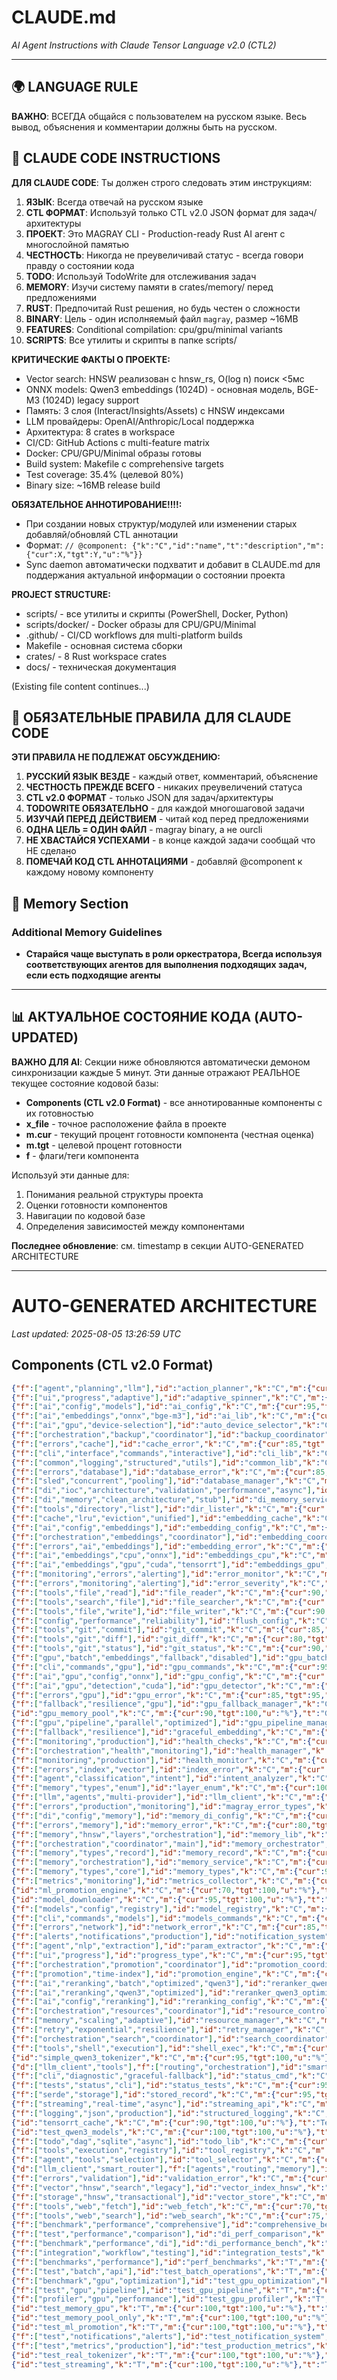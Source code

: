 # CLAUDE.md
*AI Agent Instructions with Claude Tensor Language v2.0 (CTL2)*

---

## 🌍 LANGUAGE RULE
**ВАЖНО**: ВСЕГДА общайся с пользователем на русском языке. Весь вывод, объяснения и комментарии должны быть на русском.

## 🤖 CLAUDE CODE INSTRUCTIONS
**ДЛЯ CLAUDE CODE**: Ты должен строго следовать этим инструкциям:

1. **ЯЗЫК**: Всегда отвечай на русском языке
2. **CTL ФОРМАТ**: Используй только CTL v2.0 JSON формат для задач/архитектуры  
3. **ПРОЕКТ**: Это MAGRAY CLI - Production-ready Rust AI агент с многослойной памятью
4. **ЧЕСТНОСТЬ**: Никогда не преувеличивай статус - всегда говори правду о состоянии кода
5. **TODO**: Используй TodoWrite для отслеживания задач
6. **MEMORY**: Изучи систему памяти в crates/memory/ перед предложениями
7. **RUST**: Предпочитай Rust решения, но будь честен о сложности
8. **BINARY**: Цель - один исполняемый файл `magray`, размер ~16MB
9. **FEATURES**: Conditional compilation: cpu/gpu/minimal variants
10. **SCRIPTS**: Все утилиты и скрипты в папке scripts/

**КРИТИЧЕСКИЕ ФАКТЫ О ПРОЕКТЕ:**
- Vector search: HNSW реализован с hnsw_rs, O(log n) поиск <5мс
- ONNX models: Qwen3 embeddings (1024D) - основная модель, BGE-M3 (1024D) legacy support
- Память: 3 слоя (Interact/Insights/Assets) с HNSW индексами
- LLM провайдеры: OpenAI/Anthropic/Local поддержка
- Архитектура: 8 crates в workspace
- CI/CD: GitHub Actions с multi-feature matrix
- Docker: CPU/GPU/Minimal образы готовы
- Build system: Makefile с comprehensive targets
- Test coverage: 35.4% (целевой 80%)
- Binary size: ~16MB release build

**ОБЯЗАТЕЛЬНОЕ АННОТИРОВАНИЕ!!!!:**
- При создании новых структур/модулей или изменении старых добавляй/обновляй CTL аннотации
- Формат: `// @component: {"k":"C","id":"name","t":"description","m":{"cur":X,"tgt":Y,"u":"%"}}`
- Sync daemon автоматически подхватит и добавит в CLAUDE.md для поддержания актуальной информации о состоянии проекта

**PROJECT STRUCTURE:**
- scripts/ - все утилиты и скрипты (PowerShell, Docker, Python)
- scripts/docker/ - Docker образы для CPU/GPU/Minimal
- .github/ - CI/CD workflows для multi-platform builds
- Makefile - основная система сборки
- crates/ - 8 Rust workspace crates
- docs/ - техническая документация


(Existing file content continues...)

## 🤖 ОБЯЗАТЕЛЬНЫЕ ПРАВИЛА ДЛЯ CLAUDE CODE

**ЭТИ ПРАВИЛА НЕ ПОДЛЕЖАТ ОБСУЖДЕНИЮ:**

1. **РУССКИЙ ЯЗЫК ВЕЗДЕ** - каждый ответ, комментарий, объяснение
2. **ЧЕСТНОСТЬ ПРЕЖДЕ ВСЕГО** - никаких преувеличений статуса
3. **CTL v2.0 ФОРМАТ** - только JSON для задач/архитектуры
4. **TODOWRITE ОБЯЗАТЕЛЬНО** - для каждой многошаговой задачи
5. **ИЗУЧАЙ ПЕРЕД ДЕЙСТВИЕМ** - читай код перед предложениями
6. **ОДНА ЦЕЛЬ = ОДИН ФАЙЛ** - magray binary, а не ourcli
7. **НЕ ХВАСТАЙСЯ УСПЕХАМИ** - в конце каждой задачи сообщай что НЕ сделано
8. **ПОМЕЧАЙ КОД CTL АННОТАЦИЯМИ** - добавляй @component к каждому новому компоненту

## 📝 Memory Section

### Additional Memory Guidelines
- **Старайся чаще выступать в роли оркестратора, Всегда используя соответствующих агентов для выполнения подходящих задач, если есть подходящие агенты**

---

## 📊 АКТУАЛЬНОЕ СОСТОЯНИЕ КОДА (AUTO-UPDATED)

**ВАЖНО ДЛЯ AI**: Секции ниже обновляются автоматически демоном синхронизации каждые 5 минут.
Эти данные отражают РЕАЛЬНОЕ текущее состояние кодовой базы:

- **Components (CTL v2.0 Format)** - все аннотированные компоненты с их готовностью
- **x_file** - точное расположение файла в проекте
- **m.cur** - текущий процент готовности компонента (честная оценка)
- **m.tgt** - целевой процент готовности
- **f** - флаги/теги компонента

Используй эти данные для:
1. Понимания реальной структуры проекта
2. Оценки готовности компонентов
3. Навигации по кодовой базе
4. Определения зависимостей между компонентами

**Последнее обновление**: см. timestamp в секции AUTO-GENERATED ARCHITECTURE

---

# AUTO-GENERATED ARCHITECTURE

*Last updated: 2025-08-05 13:26:59 UTC*

## Components (CTL v2.0 Format)

```json
{"f":["agent","planning","llm"],"id":"action_planner","k":"C","m":{"cur":70,"tgt":95,"u":"%"},"t":"Multi-step action planner agent","x_file":"llm/src/agents/action_planner.rs:20"}
{"f":["ui","progress","adaptive"],"id":"adaptive_spinner","k":"C","m":{"cur":95,"tgt":100,"u":"%"},"t":"Smart adaptive progress spinner","x_file":"cli/src/progress.rs:108"}
{"f":["ai","config","models"],"id":"ai_config","k":"C","m":{"cur":95,"tgt":100,"u":"%"},"t":"AI system configuration","x_file":"ai/src/config.rs:4"}
{"f":["ai","embeddings","onnx","bge-m3"],"id":"ai_lib","k":"C","m":{"cur":85,"tgt":95,"u":"%"},"t":"AI/ML services library","x_file":"ai/src/lib.rs:1"}
{"f":["ai","gpu","device-selection"],"id":"auto_device_selector","k":"C","m":{"cur":95,"tgt":100,"u":"%"},"t":"Auto CPU/GPU selector","x_file":"ai/src/auto_device_selector.rs:9"}
{"f":["orchestration","backup","coordinator"],"id":"backup_coordinator","k":"C","m":{"cur":0,"tgt":90,"u":"%"},"t":"Backup orchestration coordinator","x_file":"memory/src/orchestration/backup_coordinator.rs:13"}
{"f":["errors","cache"],"id":"cache_error","k":"C","m":{"cur":85,"tgt":95,"u":"%"},"t":"Cache error types","x_file":"common/src/errors.rs:199"}
{"f":["cli","interface","commands","interactive"],"id":"cli_lib","k":"C","m":{"cur":85,"tgt":95,"u":"%"},"t":"CLI interface and commands","x_file":"cli/src/lib.rs:1"}
{"f":["common","logging","structured","utils"],"id":"common_lib","k":"C","m":{"cur":90,"tgt":95,"u":"%"},"t":"Common utilities and logging","x_file":"common/src/lib.rs:1"}
{"f":["errors","database"],"id":"database_error","k":"C","m":{"cur":85,"tgt":95,"u":"%"},"t":"Database error types","x_file":"common/src/errors.rs:74"}
{"f":["sled","concurrent","pooling"],"id":"database_manager","k":"C","m":{"cur":70,"tgt":100,"u":"%"},"t":"Centralized sled database manager","x_file":"memory/src/database_manager.rs:9"}
{"f":["di","ioc","architecture","validation","performance","async"],"id":"di_container","k":"C","m":{"cur":90,"tgt":95,"u":"%"},"t":"Dependency injection container","x_file":"memory/src/di_container.rs:35"}
{"f":["di","memory","clean_architecture","stub"],"id":"di_memory_service","k":"C","m":{"cur":5,"tgt":95,"u":"%"},"t":"DI-based memory service orchestrator","x_file":"memory/src/service_di.rs:23"}
{"f":["tools","directory","list"],"id":"dir_lister","k":"C","m":{"cur":85,"tgt":95,"u":"%"},"t":"Directory listing tool","x_file":"tools/src/file_ops.rs:150"}
{"f":["cache","lru","eviction","unified"],"id":"embedding_cache","k":"C","m":{"cur":95,"tgt":100,"u":"%"},"t":"LRU cache with eviction policy","x_file":"memory/src/cache_lru.rs:44"}
{"f":["ai","config","embeddings"],"id":"embedding_config","k":"C","m":{"cur":95,"tgt":100,"u":"%"},"t":"Embedding model configuration","x_file":"ai/src/config.rs:15"}
{"f":["orchestration","embeddings","coordinator"],"id":"embedding_coordinator","k":"C","m":{"cur":0,"tgt":90,"u":"%"},"t":"Embedding orchestration coordinator","x_file":"memory/src/orchestration/embedding_coordinator.rs:16"}
{"f":["errors","ai","embeddings"],"id":"embedding_error","k":"C","m":{"cur":80,"tgt":95,"u":"%"},"t":"Embedding error types","x_file":"common/src/errors.rs:142"}
{"f":["ai","embeddings","cpu","onnx"],"id":"embeddings_cpu","k":"C","m":{"cur":90,"tgt":95,"u":"%"},"t":"CPU-based embeddings","x_file":"ai/src/embeddings_cpu.rs:15"}
{"f":["ai","embeddings","gpu","cuda","tensorrt"],"id":"embeddings_gpu","k":"C","m":{"cur":95,"tgt":100,"u":"%"},"t":"GPU-accelerated embeddings","x_file":"ai/src/embeddings_gpu.rs:17"}
{"f":["monitoring","errors","alerting"],"id":"error_monitor","k":"C","m":{"cur":0,"tgt":95,"u":"%"},"t":"Error monitoring and alerting system","x_file":"common/src/error_monitor.rs:11"}
{"f":["errors","monitoring","alerting"],"id":"error_severity","k":"C","m":{"cur":95,"tgt":100,"u":"%"},"t":"Error severity levels","x_file":"common/src/errors.rs:292"}
{"f":["tools","file","read"],"id":"file_reader","k":"C","m":{"cur":90,"tgt":95,"u":"%"},"t":"File reading tool","x_file":"tools/src/file_ops.rs:8"}
{"f":["tools","search","file"],"id":"file_searcher","k":"C","m":{"cur":80,"tgt":90,"u":"%"},"t":"File search tool","x_file":"tools/src/file_ops.rs:253"}
{"f":["tools","file","write"],"id":"file_writer","k":"C","m":{"cur":90,"tgt":95,"u":"%"},"t":"File writing tool","x_file":"tools/src/file_ops.rs:82"}
{"f":["config","performance","reliability"],"id":"flush_config","k":"C","m":{"cur":95,"tgt":100,"u":"%"},"t":"Configurable flush intervals","x_file":"memory/src/flush_config.rs:3"}
{"f":["tools","git","commit"],"id":"git_commit","k":"C","m":{"cur":85,"tgt":95,"u":"%"},"t":"Git commit tool","x_file":"tools/src/git_ops.rs:66"}
{"f":["tools","git","diff"],"id":"git_diff","k":"C","m":{"cur":80,"tgt":90,"u":"%"},"t":"Git diff tool","x_file":"tools/src/git_ops.rs:180"}
{"f":["tools","git","status"],"id":"git_status","k":"C","m":{"cur":90,"tgt":95,"u":"%"},"t":"Git status tool","x_file":"tools/src/git_ops.rs:6"}
{"f":["gpu","batch","embeddings","fallback","disabled"],"id":"gpu_batch_processor","k":"C","m":{"cur":60,"tgt":100,"u":"%"},"t":"GPU batch embedding processor","x_file":"memory/src/gpu_accelerated.rs:41"}
{"f":["cli","commands","gpu"],"id":"gpu_commands","k":"C","m":{"cur":95,"tgt":100,"u":"%"},"t":"GPU management CLI","x_file":"cli/src/commands/gpu.rs:13"}
{"f":["ai","gpu","config","onnx"],"id":"gpu_config","k":"C","m":{"cur":100,"tgt":100,"u":"%"},"t":"GPU configuration for ONNX","x_file":"ai/src/gpu_config.rs:13"}
{"f":["ai","gpu","detection","cuda"],"id":"gpu_detector","k":"C","m":{"cur":95,"tgt":100,"u":"%"},"t":"GPU detection and info","x_file":"ai/src/gpu_detector.rs:6"}
{"f":["errors","gpu"],"id":"gpu_error","k":"C","m":{"cur":85,"tgt":95,"u":"%"},"t":"GPU error types","x_file":"common/src/errors.rs:162"}
{"f":["fallback","resilience","gpu"],"id":"gpu_fallback_manager","k":"C","m":{"cur":100,"tgt":100,"u":"%"},"t":"Reliable GPU fallback system","x_file":"ai/src/gpu_fallback.rs:142"}
{"id":"gpu_memory_pool","k":"C","m":{"cur":90,"tgt":100,"u":"%"},"t":"GPU memory pool manager","x_file":"ai/src/gpu_memory_pool.rs:6"}
{"f":["gpu","pipeline","parallel","optimized"],"id":"gpu_pipeline_manager","k":"C","m":{"cur":95,"tgt":100,"u":"%"},"t":"GPU pipeline for parallel batches","x_file":"ai/src/gpu_pipeline.rs:9"}
{"f":["fallback","resilience"],"id":"graceful_embedding","k":"C","m":{"cur":90,"tgt":95,"u":"%"},"t":"Fallback embedding service","x_file":"memory/src/fallback.rs:137"}
{"f":["monitoring","production"],"id":"health_checks","k":"C","m":{"cur":100,"tgt":100,"u":"%"},"t":"Production health monitoring","x_file":"cli/src/health_checks.rs:10"}
{"f":["orchestration","health","monitoring"],"id":"health_manager","k":"C","m":{"cur":0,"tgt":90,"u":"%"},"t":"Health monitoring coordinator","x_file":"memory/src/orchestration/health_manager.rs:12"}
{"f":["monitoring","production"],"id":"health_monitor","k":"C","m":{"cur":85,"tgt":95,"u":"%"},"t":"Health monitoring system","x_file":"memory/src/health.rs:134"}
{"f":["errors","index","vector"],"id":"index_error","k":"C","m":{"cur":85,"tgt":95,"u":"%"},"t":"Vector index error types","x_file":"common/src/errors.rs:219"}
{"f":["agent","classification","intent"],"id":"intent_analyzer","k":"C","m":{"cur":70,"tgt":95,"u":"%"},"t":"Chat vs tool intent classifier","x_file":"llm/src/agents/intent_analyzer.rs:12"}
{"f":["memory","types","enum"],"id":"layer_enum","k":"C","m":{"cur":100,"tgt":100,"u":"%"},"t":"Memory layer enum types","x_file":"memory/src/types.rs:6"}
{"f":["llm","agents","multi-provider"],"id":"llm_client","k":"C","m":{"cur":65,"tgt":95,"u":"%"},"t":"Multi-provider LLM client","x_file":"llm/src/lib.rs:6"}
{"f":["errors","production","monitoring"],"id":"magray_error_types","k":"C","m":{"cur":85,"tgt":95,"u":"%"},"t":"Comprehensive error type system","x_file":"common/src/errors.rs:5"}
{"f":["di","config","memory"],"id":"memory_di_config","k":"C","m":{"cur":60,"tgt":100,"u":"%"},"t":"DI configuration for memory system","x_file":"memory/src/di_memory_config.rs:27"}
{"f":["errors","memory"],"id":"memory_error","k":"C","m":{"cur":80,"tgt":95,"u":"%"},"t":"Memory system error types","x_file":"common/src/errors.rs:182"}
{"f":["memory","hnsw","layers","orchestration"],"id":"memory_lib","k":"C","m":{"cur":75,"tgt":95,"u":"%"},"t":"3-layer HNSW memory system","x_file":"memory/src/lib.rs:1"}
{"f":["orchestration","coordinator","main"],"id":"memory_orchestrator","k":"C","m":{"cur":0,"tgt":95,"u":"%"},"t":"Main memory system orchestrator","x_file":"memory/src/orchestration/memory_orchestrator.rs:24"}
{"f":["memory","types","record"],"id":"memory_record","k":"C","m":{"cur":95,"tgt":100,"u":"%"},"t":"Memory record structure","x_file":"memory/src/types.rs:32"}
{"f":["memory","orchestration"],"id":"memory_service","k":"C","m":{"cur":70,"tgt":95,"u":"%"},"t":"Main memory service orchestrator","x_file":"memory/src/service.rs:53"}
{"f":["memory","types","core"],"id":"memory_types","k":"C","m":{"cur":95,"tgt":100,"u":"%"},"t":"Memory system core types","x_file":"memory/src/types.rs:1"}
{"f":["metrics","monitoring"],"id":"metrics_collector","k":"C","m":{"cur":60,"tgt":95,"u":"%"},"t":"Memory system metrics","x_file":"memory/src/metrics.rs:9"}
{"id":"ml_promotion_engine","k":"C","m":{"cur":70,"tgt":100,"u":"%"},"t":"ML-based smart promotion system","x_file":"memory/src/ml_promotion.rs:92"}
{"id":"model_downloader","k":"C","m":{"cur":95,"tgt":100,"u":"%"},"t":"Auto model downloader","x_file":"ai/src/model_downloader.rs:11"}
{"f":["models","config","registry"],"id":"model_registry","k":"C","m":{"cur":100,"tgt":100,"u":"%"},"t":"Centralized model registry","x_file":"ai/src/model_registry.rs:6"}
{"f":["cli","commands","models"],"id":"models_commands","k":"C","m":{"cur":100,"tgt":100,"u":"%"},"t":"Model management CLI","x_file":"cli/src/commands/models.rs:6"}
{"f":["errors","network"],"id":"network_error","k":"C","m":{"cur":85,"tgt":95,"u":"%"},"t":"Network error types","x_file":"common/src/errors.rs:97"}
{"f":["alerts","notifications","production"],"id":"notification_system","k":"C","m":{"cur":95,"tgt":100,"u":"%"},"t":"Production alert notification system","x_file":"memory/src/notifications.rs:10"}
{"f":["agent","nlp","extraction"],"id":"param_extractor","k":"C","m":{"cur":70,"tgt":95,"u":"%"},"t":"Parameter extraction agent","x_file":"llm/src/agents/parameter_extractor.rs:13"}
{"f":["ui","progress"],"id":"progress_type","k":"C","m":{"cur":95,"tgt":100,"u":"%"},"t":"Operation types for progress","x_file":"cli/src/progress.rs:5"}
{"f":["orchestration","promotion","coordinator"],"id":"promotion_coordinator","k":"C","m":{"cur":0,"tgt":90,"u":"%"},"t":"Promotion orchestration coordinator","x_file":"memory/src/orchestration/promotion_coordinator.rs:13"}
{"f":["promotion","time-index"],"id":"promotion_engine","k":"C","m":{"cur":75,"tgt":90,"u":"%"},"t":"Time-based memory promotion","x_file":"memory/src/promotion.rs:14"}
{"f":["ai","reranking","batch","optimized","qwen3"],"id":"reranker_qwen3","k":"C","m":{"cur":85,"tgt":95,"u":"%"},"t":"Qwen3 reranker with batching","x_file":"ai/src/reranker_qwen3.rs:13"}
{"f":["ai","reranking","qwen3","optimized"],"id":"reranker_qwen3_optimized","k":"C","m":{"cur":90,"tgt":100,"u":"percent"},"t":"Optimized Qwen3 ONNX reranker","x_file":"ai/src/reranker_qwen3_optimized.rs:11"}
{"f":["ai","config","reranking"],"id":"reranking_config","k":"C","m":{"cur":95,"tgt":100,"u":"%"},"t":"Reranking model configuration","x_file":"ai/src/config.rs:33"}
{"f":["orchestration","resources","coordinator"],"id":"resource_controller","k":"C","m":{"cur":0,"tgt":90,"u":"%"},"t":"Resource management coordinator","x_file":"memory/src/orchestration/resource_controller.rs:12"}
{"f":["memory","scaling","adaptive"],"id":"resource_manager","k":"C","m":{"cur":95,"tgt":100,"u":"%"},"t":"Dynamic memory resource management","x_file":"memory/src/resource_manager.rs:9"}
{"f":["retry","exponential","resilience"],"id":"retry_manager","k":"C","m":{"cur":90,"tgt":100,"u":"%"},"t":"Exponential backoff retry manager","x_file":"memory/src/retry.rs:7"}
{"f":["orchestration","search","coordinator"],"id":"search_coordinator","k":"C","m":{"cur":0,"tgt":90,"u":"%"},"t":"Search orchestration coordinator","x_file":"memory/src/orchestration/search_coordinator.rs:17"}
{"f":["tools","shell","execution"],"id":"shell_exec","k":"C","m":{"cur":85,"tgt":95,"u":"%"},"t":"Shell command execution tool","x_file":"tools/src/shell_ops.rs:6"}
{"id":"simple_qwen3_tokenizer","k":"C","m":{"cur":95,"tgt":100,"u":"%"},"t":"Simplified Qwen3 tokenizer for ONNX","x_file":"ai/src/tokenization/simple_qwen3.rs:1"}
{"d":["llm_client","tools"],"f":["routing","orchestration"],"id":"smart_router","k":"C","m":{"cur":70,"tgt":90,"u":"%"},"t":"Smart task orchestration","x_file":"router/src/lib.rs:9"}
{"f":["cli","diagnostic","graceful-fallback"],"id":"status_cmd","k":"C","m":{"cur":100,"tgt":100,"u":"%"},"t":"System status diagnostic command","x_file":"cli/src/main.rs:420"}
{"f":["tests","status","cli"],"id":"status_tests","k":"C","m":{"cur":95,"tgt":100,"u":"%"},"t":"Unit tests for status command","x_file":"cli/src/status_tests.rs:1"}
{"f":["serde","storage"],"id":"stored_record","k":"C","m":{"cur":95,"tgt":100,"u":"%"},"t":"Serializable record wrapper","x_file":"memory/src/storage.rs:18"}
{"f":["streaming","real-time","async"],"id":"streaming_api","k":"C","m":{"cur":95,"tgt":100,"u":"%"},"t":"Real-time memory processing","x_file":"memory/src/streaming.rs:15"}
{"f":["logging","json","production"],"id":"structured_logging","k":"C","m":{"cur":100,"tgt":100,"u":"%"},"t":"JSON structured logging system","x_file":"common/src/structured_logging.rs:11"}
{"id":"tensorrt_cache","k":"C","m":{"cur":90,"tgt":100,"u":"%"},"t":"TensorRT model cache","x_file":"ai/src/tensorrt_cache.rs:8"}
{"id":"test_qwen3_models","k":"C","m":{"cur":100,"tgt":100,"u":"%"},"t":"Test Qwen3 models loading","x_file":"ai/examples/test_qwen3_models.rs:1"}
{"f":["todo","dag","sqlite","async"],"id":"todo_lib","k":"C","m":{"cur":80,"tgt":95,"u":"%"},"t":"Task DAG management system","x_file":"todo/src/lib.rs:1"}
{"f":["tools","execution","registry"],"id":"tool_registry","k":"C","m":{"cur":90,"tgt":95,"u":"%"},"t":"Tool execution system","x_file":"tools/src/lib.rs:5"}
{"f":["agent","tools","selection"],"id":"tool_selector","k":"C","m":{"cur":70,"tgt":95,"u":"%"},"t":"Tool selection agent","x_file":"llm/src/agents/tool_selector.rs:12"}
{"d":["llm_client","smart_router"],"f":["agents","routing","memory"],"id":"unified_agent","k":"C","m":{"cur":60,"tgt":90,"u":"%"},"t":"Main agent orchestrator","x_file":"cli/src/agent.rs:8"}
{"f":["errors","validation"],"id":"validation_error","k":"C","m":{"cur":90,"tgt":95,"u":"%"},"t":"Validation error types","x_file":"common/src/errors.rs:117"}
{"f":["vector","hnsw","search","legacy"],"id":"vector_index_hnsw","k":"C","m":{"cur":95,"tgt":100,"u":"%"},"t":"HNSW vector index wrapper","x_file":"memory/src/vector_index_hnswlib.rs:12"}
{"f":["storage","hnsw","transactional"],"id":"vector_store","k":"C","m":{"cur":65,"tgt":95,"u":"%"},"t":"Vector storage with HNSW","x_file":"memory/src/storage.rs:24"}
{"f":["tools","web","fetch"],"id":"web_fetch","k":"C","m":{"cur":70,"tgt":85,"u":"%"},"t":"Web page fetch tool","x_file":"tools/src/web_ops.rs:68"}
{"f":["tools","web","search"],"id":"web_search","k":"C","m":{"cur":75,"tgt":90,"u":"%"},"t":"Web search tool","x_file":"tools/src/web_ops.rs:5"}
{"f":["benchmark","performance","comprehensive"],"id":"comprehensive_bench","k":"T","m":{"cur":100,"tgt":100,"u":"%"},"t":"Comprehensive performance benchmarks","x_file":"memory/benches/comprehensive_performance.rs:7"}
{"f":["test","performance","comparison"],"id":"di_perf_comparison","k":"T","m":{"cur":100,"tgt":100,"u":"%"},"t":"DI container performance comparison","x_file":"memory/tests/test_di_performance_comparison.rs:14"}
{"f":["benchmark","performance","di"],"id":"di_performance_bench","k":"T","m":{"cur":100,"tgt":100,"u":"%"},"t":"DI performance benchmarking","x_file":"memory/benches/di_performance.rs:15"}
{"f":["integration","workflow","testing"],"id":"integration_tests","k":"T","m":{"cur":0,"tgt":90,"u":"%"},"t":"Full workflow integration tests","x_file":"memory/tests/integration_full_workflow.rs:13"}
{"f":["benchmarks","performance"],"id":"perf_benchmarks","k":"T","m":{"cur":0,"tgt":100,"u":"%"},"t":"Performance benchmarks для memory system","x_file":"memory/benches/vector_benchmarks.rs:10"}
{"f":["test","batch","api"],"id":"test_batch_operations","k":"T","m":{"cur":100,"tgt":100,"u":"%"},"t":"Test batch API functionality","x_file":"memory/examples/test_batch_operations.rs:8"}
{"f":["benchmark","gpu","optimization"],"id":"test_gpu_optimization","k":"T","m":{"cur":100,"tgt":100,"u":"%"},"t":"GPU optimization benchmark","x_file":"memory/examples/test_gpu_optimization.rs:9"}
{"f":["test","gpu","pipeline"],"id":"test_gpu_pipeline","k":"T","m":{"cur":100,"tgt":100,"u":"%"},"t":"Test GPU pipeline performance","x_file":"memory/examples/test_gpu_pipeline.rs:8"}
{"f":["profiler","gpu","performance"],"id":"test_gpu_profiler","k":"T","m":{"cur":100,"tgt":100,"u":"%"},"t":"Detailed GPU performance profiler","x_file":"memory/examples/test_gpu_profiler.rs:10"}
{"id":"test_memory_gpu","k":"T","m":{"cur":100,"tgt":100,"u":"%"},"t":"Memory GPU integration test","x_file":"memory/examples/test_gpu_memory_pool.rs:9"}
{"id":"test_memory_pool_only","k":"T","m":{"cur":100,"tgt":100,"u":"%"},"t":"Memory pool standalone test","x_file":"ai/examples/test_memory_pool_only.rs:7"}
{"id":"test_ml_promotion","k":"T","m":{"cur":100,"tgt":100,"u":"%"},"t":"ML promotion engine test","x_file":"memory/examples/test_ml_promotion.rs:10"}
{"f":["test","notifications","alerts"],"id":"test_notification_system","k":"T","m":{"cur":100,"tgt":100,"u":"%"},"t":"Test notification system integration","x_file":"memory/examples/test_notification_system.rs:12"}
{"f":["test","metrics","production"],"id":"test_production_metrics","k":"T","m":{"cur":100,"tgt":100,"u":"%"},"t":"Test production metrics integration","x_file":"memory/examples/test_production_metrics.rs:7"}
{"id":"test_real_tokenizer","k":"T","m":{"cur":100,"tgt":100,"u":"%"},"t":"Test real BPE tokenizer quality","x_file":"ai/examples/test_real_tokenizer.rs:1"}
{"id":"test_streaming","k":"T","m":{"cur":100,"tgt":100,"u":"%"},"t":"Test streaming API functionality","x_file":"memory/examples/test_streaming_api.rs:15"}
```

